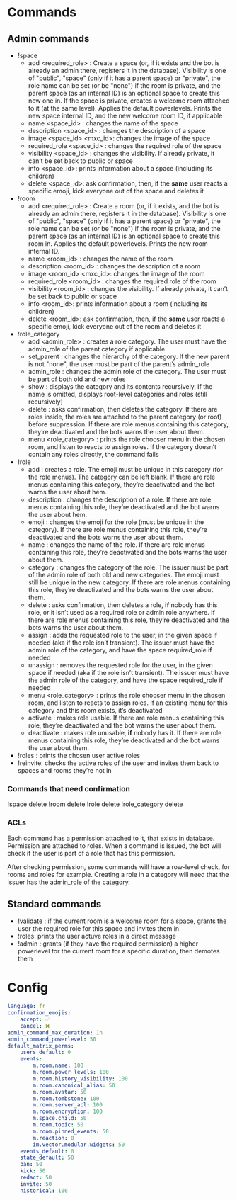 # Commands

## Admin commands
- !space
    - add <name> <visibility> <required_role> <parent>: Create a space (or, if
      it exists and the bot is already an admin there, registers it in the
      database). Visibility is one of "public", "space" (only if it has a
      parent space) or "private", the role name can be set (or be "none") if
      the room is private, and the parent space (as an internal ID) is an
      optional space to create this new one in. If the space is private,
      creates a welcome room attached to it (at the same level). Applies the
      default powerlevels. Prints the new space internal ID, and the new
      welcome room ID, if applicable
    - name <space_id> <name>: changes the name of the space
    - description <space_id> <desc>: changes the description of a space
    - image <space_id> <mxc_id>: changes the image of the space
    - required_role <space_id> <role>: changes the required role of the space
    - visibility <space_id> <visibility>: changes the visibility. If already
      private, it can’t be set back to public or space
    - info <space_id>: prints information about a space (including its
      children)
    - delete <space_id>: ask confirmation, then, if the **same** user reacts a
      specific emoji, kick everyone out of the space and deletes it 
- !room
    - add <name> <visibility> <required_role> <space>: Create a room (or, if it
      exists, and the bot is already an admin there, registers it in the
      database). Visibility is one of "public", "space" (only if it has a
      parent space) or "private", the role name can be set (or be "none") if
      the room is private, and the parent space (as an internal ID) is an
      optional space to create this room in. Applies the default powerlevels.
      Prints the new room internal ID.
    - name <room_id> <name>: changes the name of the room
    - description <room_id> <desc>: changes the description of a room
    - image <room_id> <mxc_id>: changes the image of the room
    - required_role <room_id> <role>: changes the required role of the room
    - visibility <room_id> <visibility>: changes the visibility. If already
      private, it can’t be set back to public or space
    - info <room_id>: prints information about a room (including its children)
    - delete <room_id>: ask confirmation, then, if the **same** user reacts a
      specific emoji, kick everyone out of the room and deletes it 
- !role_category
    - add <name> <admin_role> <parent>: creates a role category. The user must
      have the admin_role of the parent category if applicable
    - set_parent <name> <parent>: changes the hierarchy of the category. If the
      new parent is not "none", the user must be part of the parent’s
      admin_role
    - admin_role <name> <role>: changes the admin role of the category. The
      user must be part of both old and new roles
    - show <name>: displays the category and its contents recursively. If the
      name is omitted, displays root-level categories and roles (still
      recursively)
    - delete <name>: asks confirmation, then deletes the category. If there are
      roles inside, the roles are attached to the parent category (or root)
      before suppression. If there are role menus containing this category,
      they’re deactivated and the bots warns the user about them.
    - menu <role_category> <room> <prompt>: prints the role chooser menu in the
      chosen room, and listen to reacts to assign roles. If the category
      doesn’t contain any roles directly, the command fails
- !role
    - add <name> <emoji> <category>: creates a role. The emoji must be unique
      in this category (for the role menus). The category can be left blank. If
      there are role menus containing this category, they’re deactivated and
      the bot warns the user about hem.
    - description <role> <desc>: changes the description of a role. If there
      are role menus containing this role, they’re deactivated and the bot
      warns the user about hem.
    - emoji <role> <emoji>: changes the emoji for the role (must be unique in
      the category). If there are role menus containing this role, they’re
      deactivated and the bots warns the user about them.
    - name <role> <name>: changes the name of the role. If there are role menus
      containing this role, they’re deactivated and the bots warns the user
      about them.
    - category <role> <category>: changes the category of the role. The issuer
      must be part of the admin role of both old and new categories. The emoji
      must still be unique in the new category. If there are role menus
      containing this role, they’re deactivated and the bots warns the user
      about them.
    - delete <role>: asks confirmation, then deletes a role, **if** nobody has
      this role, or it isn’t used as a required role or admin role anywhere. If
      there are role menus containing this role, they’re deactivated and the
      bots warns the user about them.
    - assign <user> <role> <space>: adds the requested role to the user, in the
      given space if needed (aka if the role isn’t transient). The issuer
      must have the admin role of the category, and have the space
      required_role if needed
    - unassign <user> <role> <space>: removes the requested role for the user,
      in the given space if needed (aka if the role isn’t transient). The
      issuer must have the admin role of the category, and have the space
      required_role if needed
    - menu <role_category> <room> <prompt>: prints the role chooser menu in the
      chosen room, and listen to reacts to assign roles. If an existing menu
      for this category and this room exists, it’s deactivated
    - activate <role>: makes role usable. If there are role menus containing
      this role, they’re deactivated and the bot warns the user about them.
    - deactivate <role>: makes role unusable, **if** nobody has it. If there
      are role menus containing this role, they’re deactivated and the bot
      warns the user about them.
- !roles <user>: prints the chosen user active roles
- !reinvite: checks the active roles of the user and invites them back to
  spaces and rooms they’re not in

### Commands that need confirmation

!space delete
!room delete
!role delete
!role_category delete

### ACLs

Each command has a permission attached to it, that exists in database.
Permission are attached to roles. When a command is issued, the bot will check
if the user is part of a role that has this permission.

After checking permission, some commands will have a row-level check, for rooms
and roles for example. Creating a role in a category will need that the issuer
has the admin_role of the category.
  
## Standard commands
  
- !validate <user>: if the current room is a welcome room for a space, grants
  the user the required role for this space and invites them in
- !roles: prints the user actuve roles in a direct message
- !admin <duration>: grants (if they have the required permission) a higher
  powerlevel for the current room for a specific duration, then demotes them

# Config

```yaml
language: fr
confirmation_emojis:
    accept: ✅
    cancel: ❌
admin_command_max_duration: 1h
admin_command_powerlevel: 50
default_matrix_perms:
    users_default: 0
    events:
        m.room.name: 100
        m.room.power_levels: 100
        m.room.history_visibility: 100
        m.room.canonical_alias: 50
        m.room.avatar: 50
        m.room.tombstone: 100
        m.room.server_acl: 100
        m.room.encryption: 100
        m.space.child: 50
        m.room.topic: 50
        m.room.pinned_events: 50
        m.reaction: 0
        im.vector.modular.widgets: 50
    events_default: 0
    state_default: 50
    ban: 50
    kick: 50
    redact: 50
    invite: 50
    historical: 100
```
    
